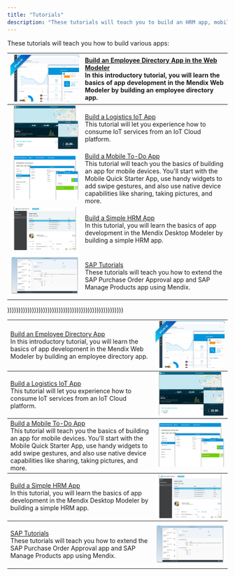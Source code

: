 ```yaml
---
title: "Tutorials"
description: "These tutorials will teach you to build an HRM app, mobile to-do app, and an IoT app."
---
```


These tutorials will teach you how to build various apps:

| [![](attachments/overview/Employee_directory.png)](build-an-employee-directory-app) | [Build an Employee Directory App in the Web Modeler ](build-an-employee-directory-app)<br> In this introductory tutorial, you will learn the basics of app development in the Mendix Web Modeler by building an employee directory app. |
|------|:-----|
| [![](attachments/overview/Iot.png)](build-an-iot-app) | [Build a Logistics IoT App](build-an-iot-app)<br> This tutorial will let you experience how to consume IoT services from an IoT Cloud platform. |
| [![](attachments/overview/Mobile_to_do.png)](create-a-to-do-app) | [Build a Mobile To-Do App](create-a-to-do-app)<br>This tutorial will teach you the basics of building an app for mobile devices. You'll start with the Mobile Quick Starter App, use handy widgets to add swipe gestures, and also use native device capabilities like sharing, taking pictures, and more. |
| [![](attachments/overview/HRM_app.png)](build-a-simple-hrm-app) | [Build a Simple HRM App](build-a-simple-hrm-app)<br> In this tutorial, you will learn the basics of app development in the Mendix Desktop Modeler by building a simple HRM app. |
| [![](attachments/overview/sap-tutorials.png)](sap-tutorials) | [SAP Tutorials](sap-tutorials)<br> These tutorials will teach you how to extend the SAP Purchase Order Approval app and SAP Manage Products app using Mendix. |

))))))))))))))))))))))))))))))))))))))))))))))))))))

<table>
  <thead style='display:none;'>
    <th>header 1</th>
    <th>header 2</th>
  </thead>
  <tbody>
    <td><a href="build-an-employee-directory-app">Build an Employee Directory App</a><br> 
    In this introductory tutorial, you will learn the basics of app development in the Mendix Web Modeler by building an employee directory app.</td>
    <td><img src="attachments/overview/Employee_directory.png"></td>
  </tbody>
  <tbody>
    <td><a href="build-an-iot-app">Build a Logistics IoT App</a><br> 
    This tutorial will let you experience how to consume IoT services from an IoT Cloud platform.</td>
    <td><img src="attachments/overview/Iot.png"></td>
    </tbody>
    <tbody>
    <td><a href="create-a-to-do-app">Build a Mobile To-Do App</a><br> 
    This tutorial will teach you the basics of building an app for mobile devices. You'll start with the Mobile Quick Starter App, use handy widgets to add swipe gestures, and also use native device capabilities like sharing, taking pictures, and more.</td>
    <td><img src="attachments/overview/Mobile_to_do.png"></td>
  </tbody>
  </tbody>
    <tbody>
    <td><a href="build-a-simple-hrm-app">Build a Simple HRM App</a><br> 
    In this tutorial, you will learn the basics of app development in the Mendix Desktop Modeler by building a simple HRM app.</td>
    <td><img src="attachments/overview/HRM_app.png"></td>
  </tbody>
    </tbody>
    <tbody>
    <td><a href="sap-tutorials">SAP Tutorials</a><br> 
    These tutorials will teach you how to extend the SAP Purchase Order Approval app and SAP Manage Products app using Mendix.</td>
    <td><img src="attachments/overview/sap-tutorials.png"></td>
  </tbody>
</table>
